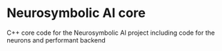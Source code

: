 # Neurosymbolic AI core
C++ core code for the Neurosymbolic AI project including code for the neurons and performant backend
